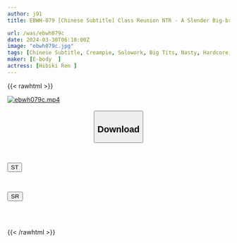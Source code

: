 ```yaml
---
author: j91
title: EBWH-079 [Chinese Subtitle] Class Reunion NTR - A Slender Big-breasted Beauty Repeatedly Climaxes With A Sense Of Immorality As She Has Cheating Sex With Her Ex-boyfriend, Whom She Reunited With After A Long Time Ren Hibiki

url: /was/ebwh079c
date: 2024-03-30T06:10:00Z
image: "ebwh079c.jpg"
tags: [Chinese Subtitle, Creampie, Solowork, Big Tits, Nasty, Hardcore, Cuckold	]
maker: [E-body  ]
actress: [Hibiki Ren ]
---
```



{{< rawhtml >}}

<div class="video" data-videoid="292vK7pZlJcK2r">
    <a href="javascript:;">
        <img src="/was/ebwh079c/ebwh079c.jpg" width="WIDTH" height="HEIGHT" alt="ebwh079c.mp4" loading="lazy">
    </a>
</div>

<script type="text/javascript" src="https://j91.asia/asset/on-demand-st.js"></script>

<br>
  <link rel="stylesheet" href="https://j91.asia/asset/bs5.css">
  
  <center>
  <button class="btn btn-primary" type="button" data-bs-toggle="collapse" data-bs-target=".multi-collapse" aria-expanded="false" aria-controls="multiCollapseExample1 multiCollapseExample2"><h2>Download</h2></button></center>
</p>
<div class="row">
  <div class="col">
    <div class="collapse multi-collapse" id="multiCollapseExample1">
      <div class="card card-body">
	      	      <br>
<div class="buttons">  
<p><a href="https://streamtape.to/v/292vK7pZlJcK2r" target="_blank"><button class="btn-hover color-3"><i class="fa fa-download"></i> ST</button></a></p></div>
    </div>
  </div>
</div>
  <div class="col">
    <div class="collapse multi-collapse" id="multiCollapseExample2">
      <div class="card card-body">
	      <br>
<div class="buttons">
<p><a href="https://rubystm.com/ka16kayzwzld" target="_blank"><button class="btn-hover color-9"><i class="fa fa-download"></i> SR</button></a></p></div>
<br><br>
      </div>
    </div>
  </div>
</div>

{{< /rawhtml >}}